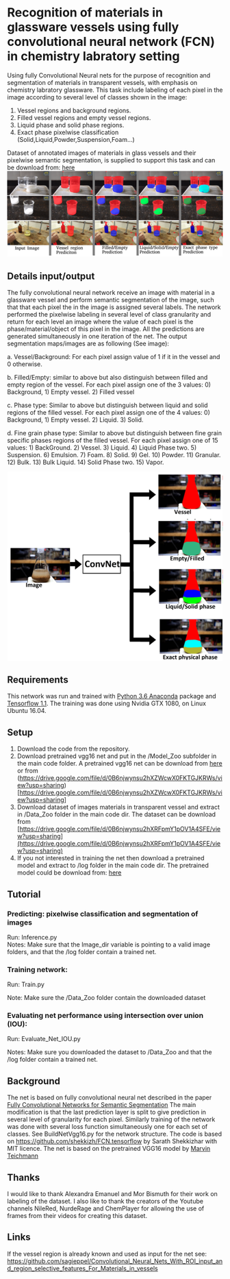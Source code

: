 # Recognition of materials in glassware vessels using fully convolutional neural network (FCN) in chemistry labratory setting
 
Using fully Convolutional Neural nets for the purpose of recognition and segmentation of materials in transparent vessels, with emphasis on chemistry labratory glassware. This task include labeling of each pixel in the image according to several level of classes shown in the image:
1) Vessel regions and background regions. 
2) Filled vessel regions and empty vessel regions.
3) Liquid phase and solid phase regions.
4) Exact phase pixelwise classification (Solid,Liquid,Powder,Suspension,Foam…)

Dataset of annotated images of materials in glass vessels and their pixelwise semantic segmentation,  is supplied to support this task and can be download from: [here](https://drive.google.com/file/d/0B6njwynsu2hXRFpmY1pOV1A4SFE/view?usp=sharing)
![](/Figure1.png)


## Details input/output
The fully convolutional neural network receive an image with material in a glassware vessel and perform semantic segmentation of the image, such that that each pixel the in the image is assigned several labels. The network performed the pixelwise labeling in several level of class granularity and return for each level an image where the value of each pixel is the phase/material/object of this pixel in the image. All the predictions are generated simultaneously in one iteration of the net.
The output segmentation maps/images are as following (See image): 

a. Vessel/Background: For each pixel assign value of 1 if it in the vessel and 0 otherwise.

b. Filled/Empty: similar to above but also distinguish between filled and empty region of the vessel. For each pixel assign one of the 3 values: 0) Background, 1) Empty vessel. 2) Filled vessel 

c. Phase type: Similar to above but distinguish between liquid and solid regions of the filled vessel.   For each pixel assign one of the 4 values: 0) Background, 1) Empty vessel. 2) Liquid. 3) Solid.

d. Fine grain phase type: Similar to above but distinguish between fine  grain specific phases regions of the filled vessel. For each pixel assign one of 15 values: 1) BackGround. 2) Vessel. 3) Liquid. 4) Liquid Phase two. 5) Suspension. 6) Emulsion. 7) Foam. 8) Solid. 9) Gel. 10) Powder. 11) Granular. 12) Bulk. 13) Bulk Liquid. 14) Solid Phase two. 15) Vapor.

![](/Figure2.jpg) 
 
## Requirements
This network was run and trained with [Python 3.6 Anaconda](https://www.continuum.io/downloads) package and [Tensorflow 1.1](https://www.tensorflow.org/install/).
The training was done using Nvidia GTX 1080, on Linux Ubuntu 16.04.
 
## Setup

1) Download the code from the repository.
2) Download pretrained vgg16 net and put in the /Model_Zoo subfolder in the main code folder. A pretrained vgg16 net can be download from [here](ftp://mi.eng.cam.ac.uk/pub/mttt2/models/vgg16.npy) or from (https://drive.google.com/file/d/0B6njwynsu2hXZWcwX0FKTGJKRWs/view?usp=sharing)[https://drive.google.com/file/d/0B6njwynsu2hXZWcwX0FKTGJKRWs/view?usp=sharing]
3) Download dataset of images materials in transparent vessel and extract in /Data_Zoo folder in the main code dir. The dataset can be download from [https://drive.google.com/file/d/0B6njwynsu2hXRFpmY1pOV1A4SFE/view?usp=sharing](https://drive.google.com/file/d/0B6njwynsu2hXRFpmY1pOV1A4SFE/view?usp=sharing) 
5) If you not interested in training the net then download a pretrained model and extract to /log folder in the main code dir. The pretrained model could be download from: [here](https://drive.google.com/file/d/0B6njwynsu2hXWi1YZ3JKRmdLOWc/view?usp=sharing)

## Tutorial
### Predicting: pixelwise classification and segmentation of images 
Run: Inference.py    
Notes: Make sure that the Image_dir variable is pointing to a valid image folders, and that the /log folder contain a trained net.

### Training network:
 Run:  Train.py 
 
 Note: Make sure the /Data_Zoo folder contain the downloaded dataset

### Evaluating net performance using intersection over union (IOU):
 
Run: Evaluate_Net_IOU.py
 
Notes:  Make sure you downloaded the dataset to /Data_Zoo and that the /log folder contain a trained net.
 
## Background 
The net is based on fully convolutional neural net described in the paper [Fully Convolutional Networks for Semantic Segmentation](https://people.eecs.berkeley.edu/~jonlong/long_shelhamer_fcn.pdf)
The main modification is that the last prediction layer is split to give prediction in several level of granularity for each pixel. Similarly training of the network was done with several loss function simultaneously one for each set of classes. See BuildNetVgg16.py for the network structure. The code is based on https://github.com/shekkizh/FCN.tensorflow by Sarath Shekkizhar with MIT licence.
The net is based on the pretrained VGG16 model by [Marvin Teichmann](https://github.com/MarvinTeichmann)


## Thanks
I would like to thank Alexandra Emanuel and  Mor Bismuth for their work on labeling of the dataset. I also like to thank the creators of the Youtube channels NileRed, NurdeRage and ChemPlayer for allowing the use of frames from their videos for creating this dataset. 

## Links
If the vessel region is already known and used as input for the net see:
https://github.com/sagieppel/Convolutional_Neural_Nets_With_ROI_input_and_region_selective_features_For_Materials_in_vessels

